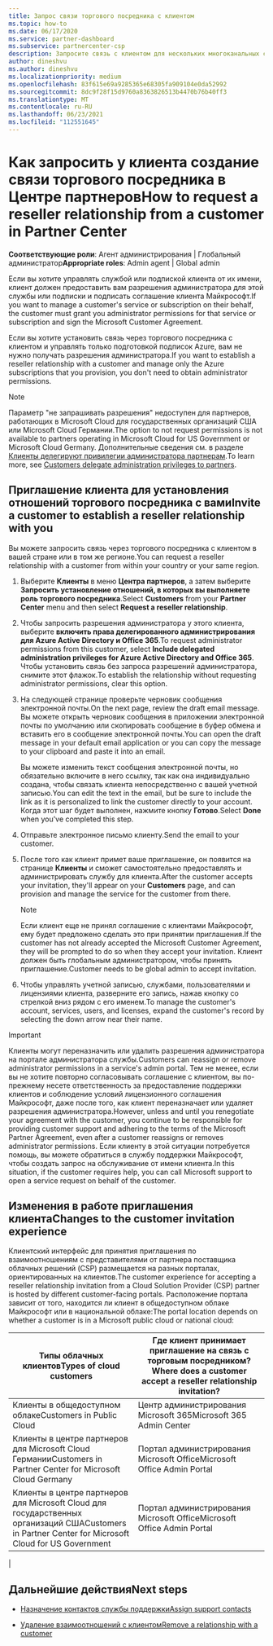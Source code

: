 ```yaml
---
title: Запрос связи торгового посредника с клиентом
ms.topic: how-to
ms.date: 06/17/2020
ms.service: partner-dashboard
ms.subservice: partnercenter-csp
description: Запросите связь с клиентом для нескольких многоканальных сценариев, а также если необходимо восстановить права делегированного администратора для клиента.
author: dineshvu
ms.author: dineshvu
ms.localizationpriority: medium
ms.openlocfilehash: 83f615e69a9285365e68305fa909104e0da52992
ms.sourcegitcommit: 8dc9f28f15d9760a8363826513b4470b76b40ff3
ms.translationtype: MT
ms.contentlocale: ru-RU
ms.lasthandoff: 06/23/2021
ms.locfileid: "112551645"
---
```

# <a name="how-to-request-a-reseller-relationship-from-a-customer-in-partner-center"></a><span data-ttu-id="196b0-103">Как запросить у клиента создание связи торгового посредника в Центре партнеров</span><span class="sxs-lookup"><span data-stu-id="196b0-103">How to request a reseller relationship from a customer in Partner Center</span></span>

<span data-ttu-id="196b0-104">**Соответствующие роли**: Агент администрирования | Глобальный администратор</span><span class="sxs-lookup"><span data-stu-id="196b0-104">**Appropriate roles**: Admin agent | Global admin</span></span>

<span data-ttu-id="196b0-105">Если вы хотите управлять службой или подпиской клиента от их имени, клиент должен предоставить вам разрешения администратора для этой службы или подписки и подписать соглашение клиента Майкрософт.</span><span class="sxs-lookup"><span data-stu-id="196b0-105">If you want to manage a customer's service or subscription on their behalf, the customer must grant you administrator permissions for that service or subscription and sign the Microsoft Customer Agreement.</span></span>

<span data-ttu-id="196b0-106">Если вы хотите установить связь через торгового посредника с клиентом и управлять только подготовкой подписок Azure, вам не нужно получать разрешения администратора.</span><span class="sxs-lookup"><span data-stu-id="196b0-106">If you want to establish a reseller relationship with a customer and manage only the Azure subscriptions that you provision, you don't need to obtain administrator permissions.</span></span>

>[!NOTE] 
><span data-ttu-id="196b0-107">Параметр "не запрашивать разрешения" недоступен для партнеров, работающих в Microsoft Cloud для государственных организаций США или Microsoft Cloud Германии.</span><span class="sxs-lookup"><span data-stu-id="196b0-107">The option to not request permissions is not available to partners operating in Microsoft Cloud for US Government or Microsoft Cloud Germany.</span></span> <span data-ttu-id="196b0-108">Дополнительные сведения см. в разделе [Клиенты делегируют привилегии администратора партнерам](customers-revoke-admin-privileges.md).</span><span class="sxs-lookup"><span data-stu-id="196b0-108">To learn more, see [Customers delegate administration privileges to partners](customers-revoke-admin-privileges.md).</span></span>

## <a name="invite-a-customer-to-establish-a-reseller-relationship-with-you"></a><span data-ttu-id="196b0-109">Приглашение клиента для установления отношений торгового посредника с вами</span><span class="sxs-lookup"><span data-stu-id="196b0-109">Invite a customer to establish a reseller relationship with you</span></span>

<span data-ttu-id="196b0-110">Вы можете запросить связь через торгового посредника с клиентом в вашей стране или в том же регионе.</span><span class="sxs-lookup"><span data-stu-id="196b0-110">You can request a reseller relationship with a customer from within your country or your same region.</span></span>

1. <span data-ttu-id="196b0-111">Выберите **Клиенты** в меню **Центра партнеров**, а затем выберите **Запросить установление отношений, в которых вы выполняете роль торгового посредника**.</span><span class="sxs-lookup"><span data-stu-id="196b0-111">Select **Customers** from your **Partner Center** menu and then select **Request a reseller relationship**.</span></span>

2. <span data-ttu-id="196b0-112">Чтобы запросить разрешения администратора у этого клиента, выберите **включить права делегированного администрирования для Azure Active Directory и Office 365**.</span><span class="sxs-lookup"><span data-stu-id="196b0-112">To request administrator permissions from this customer, select **Include delegated administration privileges for Azure Active Directory and Office 365**.</span></span> <span data-ttu-id="196b0-113">Чтобы установить связь без запроса разрешений администратора, снимите этот флажок.</span><span class="sxs-lookup"><span data-stu-id="196b0-113">To establish the relationship without requesting administrator permissions, clear this option.</span></span>

3. <span data-ttu-id="196b0-114">На следующей странице проверьте черновик сообщения электронной почты.</span><span class="sxs-lookup"><span data-stu-id="196b0-114">On the next page, review the draft email message.</span></span> <span data-ttu-id="196b0-115">Вы можете открыть черновик сообщения в приложении электронной почты по умолчанию или скопировать сообщение в буфер обмена и вставить его в сообщение электронной почты.</span><span class="sxs-lookup"><span data-stu-id="196b0-115">You can open the draft message in your default email application or you can copy the message to your clipboard and paste it into an email.</span></span>

   <span data-ttu-id="196b0-116">Вы можете изменить текст сообщения электронной почты, но обязательно включите в него ссылку, так как она индивидуально создана, чтобы связать клиента непосредственно с вашей учетной записью.</span><span class="sxs-lookup"><span data-stu-id="196b0-116">You can edit the text in the email, but be sure to include the link as it is personalized to link the customer directly to your account.</span></span> <span data-ttu-id="196b0-117">Когда этот шаг будет выполнен, нажмите кнопку **Готово**.</span><span class="sxs-lookup"><span data-stu-id="196b0-117">Select **Done** when you've completed this step.</span></span>

4. <span data-ttu-id="196b0-118">Отправьте электронное письмо клиенту.</span><span class="sxs-lookup"><span data-stu-id="196b0-118">Send the email to your customer.</span></span>

5. <span data-ttu-id="196b0-119">После того как клиент примет ваше приглашение, он появится на странице **Клиенты** и сможет самостоятельно предоставлять и администрировать службу для клиента.</span><span class="sxs-lookup"><span data-stu-id="196b0-119">After the customer accepts your invitation, they'll appear on your **Customers** page, and can provision and manage the service for the customer from there.</span></span>

   > [!NOTE]
   > <span data-ttu-id="196b0-120">Если клиент еще не принял соглашение с клиентами Майкрософт, ему будет предложено сделать это при принятии приглашения.</span><span class="sxs-lookup"><span data-stu-id="196b0-120">If the customer has not already accepted the Microsoft Customer Agreement, they will be prompted to do so when they accept your invitation.</span></span> <span data-ttu-id="196b0-121">Клиент должен быть глобальным администратором, чтобы принять приглашение.</span><span class="sxs-lookup"><span data-stu-id="196b0-121">Customer needs to be global admin to accept invitation.</span></span>

6. <span data-ttu-id="196b0-122">Чтобы управлять учетной записью, службами, пользователями и лицензиями клиента, разверните его запись, нажав кнопку со стрелкой вниз рядом с его именем.</span><span class="sxs-lookup"><span data-stu-id="196b0-122">To manage the customer's account, services, users, and licenses, expand the customer's record by selecting the down arrow near their name.</span></span>

> [!IMPORTANT]  
> <span data-ttu-id="196b0-123">Клиенты могут переназначить или удалить разрешения администратора на портале администратора службы.</span><span class="sxs-lookup"><span data-stu-id="196b0-123">Customers can reassign or remove administrator permissions in a service's admin portal.</span></span> <span data-ttu-id="196b0-124">Тем не менее, если вы не хотите повторно согласовывать соглашение с клиентом, вы по-прежнему несете ответственность за предоставление поддержки клиентов и соблюдение условий лицензионного соглашения Майкрософт, даже после того, как клиент переназначает или удаляет разрешения администратора.</span><span class="sxs-lookup"><span data-stu-id="196b0-124">However, unless and until you renegotiate your agreement with the customer, you continue to be responsible for providing customer support and adhering to the terms of the Microsoft Partner Agreement, even after a customer reassigns or removes administrator permissions.</span></span> <span data-ttu-id="196b0-125">Если клиенту в этой ситуации потребуется помощь, вы можете обратиться в службу поддержки Майкрософт, чтобы создать запрос на обслуживание от имени клиента.</span><span class="sxs-lookup"><span data-stu-id="196b0-125">In this situation, if the customer requires help, you can call Microsoft support to open a service request on behalf of the customer.</span></span>

## <a name="changes-to-the-customer-invitation-experience"></a><span data-ttu-id="196b0-126">Изменения в работе приглашения клиента</span><span class="sxs-lookup"><span data-stu-id="196b0-126">Changes to the customer invitation experience</span></span>

<span data-ttu-id="196b0-127">Клиентский интерфейс для принятия приглашения по взаимоотношениям с представителями от партнера поставщика облачных решений (CSP) размещается на разных порталах, ориентированных на клиентов.</span><span class="sxs-lookup"><span data-stu-id="196b0-127">The customer experience for accepting a reseller relationship invitation from a Cloud Solution Provider (CSP) partner is hosted by different customer-facing portals.</span></span> <span data-ttu-id="196b0-128">Расположение портала зависит от того, находится ли клиент в общедоступном облаке Майкрософт или в национальной облаке:</span><span class="sxs-lookup"><span data-stu-id="196b0-128">The portal location depends on whether a customer is in a Microsoft public cloud or national cloud:</span></span>

|<span data-ttu-id="196b0-129">Типы облачных клиентов</span><span class="sxs-lookup"><span data-stu-id="196b0-129">Types of cloud customers</span></span>  | <span data-ttu-id="196b0-130">Где клиент принимает приглашение на связь с торговым посредником?</span><span class="sxs-lookup"><span data-stu-id="196b0-130">Where does a customer accept a reseller relationship invitation?</span></span> |
|---------|---------
| <span data-ttu-id="196b0-131">Клиенты в общедоступном облаке</span><span class="sxs-lookup"><span data-stu-id="196b0-131">Customers in Public Cloud</span></span> | <span data-ttu-id="196b0-132">Центр администрирования Microsoft 365</span><span class="sxs-lookup"><span data-stu-id="196b0-132">Microsoft 365 Admin Center</span></span> |
| <span data-ttu-id="196b0-133">Клиенты в центре партнеров для Microsoft Cloud Германии</span><span class="sxs-lookup"><span data-stu-id="196b0-133">Customers in Partner Center for Microsoft Cloud Germany</span></span> | <span data-ttu-id="196b0-134">Портал администрирования Microsoft Office</span><span class="sxs-lookup"><span data-stu-id="196b0-134">Microsoft Office Admin Portal</span></span> |
| <span data-ttu-id="196b0-135">Клиенты в центре партнеров для Microsoft Cloud для государственных организаций США</span><span class="sxs-lookup"><span data-stu-id="196b0-135">Customers in Partner Center for Microsoft Cloud for US Government</span></span> | <span data-ttu-id="196b0-136">Портал администрирования Microsoft Office</span><span class="sxs-lookup"><span data-stu-id="196b0-136">Microsoft Office Admin Portal</span></span> |
|

## <a name="next-steps"></a><span data-ttu-id="196b0-137">Дальнейшие действия</span><span class="sxs-lookup"><span data-stu-id="196b0-137">Next steps</span></span>

- [<span data-ttu-id="196b0-138">Назначение контактов службы поддержки</span><span class="sxs-lookup"><span data-stu-id="196b0-138">Assign support contacts</span></span>](assign-support-contacts.md)

- [<span data-ttu-id="196b0-139">Удаление взаимоотношений с клиентом</span><span class="sxs-lookup"><span data-stu-id="196b0-139">Remove a relationship with a customer</span></span>](remove-a-relationship.md)
